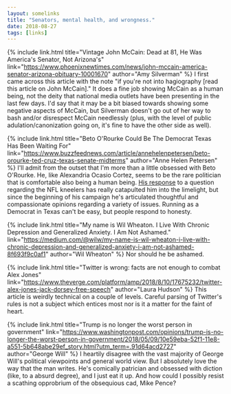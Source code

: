 ```yaml
---
layout: somelinks
title: "Senators, mental health, and wrongness."
date: 2018-08-27
tags: [links]
---
```


{% include link.html title="Vintage John McCain: Dead at 81, He Was America's Senator, Not Arizona's" link="https://www.phoenixnewtimes.com/news/john-mccain-america-senator-arizona-obituary-10001670" author="Amy Silverman" %}
I first came across this article with the note "if you're not into hagiography \[read this article on John McCain\]."
It does a fine job showing McCain as a human being, not the deity that national media outlets have been presenting in the last few days.
I'd say that it may be a bit biased towards showing some negative aspects of McCain, but Silverman doesn't go out of her way to bash and/or disrespect McCain needlessly (plus, with the level of public adulation/canonization going on, it's fine to have the other side as well).

{% include link.html title="Beto O'Rourke Could Be The Democrat Texas Has Been Waiting For" link="https://www.buzzfeednews.com/article/annehelenpetersen/beto-orourke-ted-cruz-texas-senate-midterms" author="Anne Helen Petersen" %}
I'll admit from the outset that I'm more than a little obsessed with Beto O'Rourke.
He, like Alexandria Ocasio Cortez, seems to be the rare politician that is comfortable also being a human being.
[His response](https://www.youtube.com/watch?v=lAw9eXXVwfM) to a question regarding the NFL kneelers has really catapulted him into the limelight, but since the beginning of his campaign he's articulated thoughtful and compassionate opinions regarding a variety of issues.
Running as a Democrat in Texas can't be easy, but people respond to honesty.

{% include link.html title="My name is Wil Wheaton. I Live With Chronic Depression and Generalized Anxiety. I Am Not Ashamed." link="https://medium.com/@wilw/my-name-is-wil-wheaton-i-live-with-chronic-depression-and-generalized-anxiety-i-am-not-ashamed-8f693f9c0af1" author="Wil Wheaton" %}
Nor should he be ashamed.

{% include link.html title="Twitter is wrong: facts are not enough to combat Alex Jones" link="https://www.theverge.com/platform/amp/2018/8/10/17675232/twitter-alex-jones-jack-dorsey-free-speech" author="Laura Hudson" %}
This article is weirdly technical on a couple of levels.
Careful parsing of Twitter's rules is not a subject which entices most nor is it a matter for the faint of heart.

{% include link.html title="Trump is no longer the worst person in government" link="https://www.washingtonpost.com/opinions/trump-is-no-longer-the-worst-person-in-government/2018/05/09/10e59eba-52f1-11e8-a551-5b648abe29ef_story.html?utm_term=.91d64acd2727" author="George Will" %}
I heartily disagree with the vast majority of George Will's political viewpoints and general world view.
But I absolutely love the way that the man writes.
He's comically patrician and obsessed with diction (like, to a absurd degree), and I just eat it up.
And how could I possibly resist a scathing opprobrium of the obsequious cad, Mike Pence?
